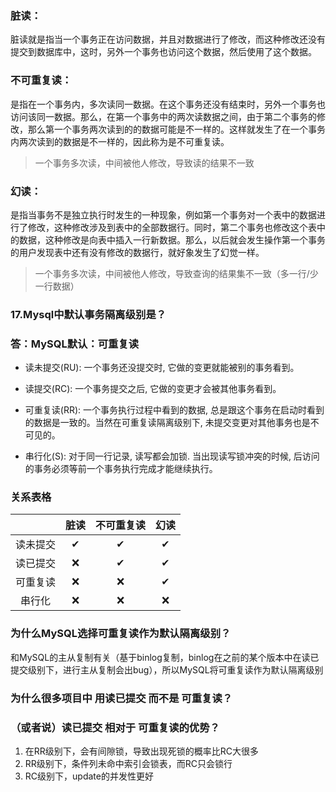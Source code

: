 ### 脏读：

脏读就是指当一个事务正在访问数据，并且对数据进行了修改，而这种修改还没有提交到数据库中，这时，另外一个事务也访问这个数据，然后使用了这个数据。

### 不可重复读：

是指在一个事务内，多次读同一数据。在这个事务还没有结束时，另外一个事务也访问该同一数据。那么，在第一个事务中的两次读数据之间，由于第二个事务的修改，那么第一个事务两次读到的的数据可能是不一样的。这样就发生了在一个事务内两次读到的数据是不一样的，因此称为是不可重复读。

> 一个事务多次读，中间被他人修改，导致读的结果不一致

### 幻读：

是指当事务不是独立执行时发生的一种现象，例如第一个事务对一个表中的数据进行了修改，这种修改涉及到表中的全部数据行。同时，第二个事务也修改这个表中的数据，这种修改是向表中插入一行新数据。那么，以后就会发生操作第一个事务的用户发现表中还有没有修改的数据行，就好象发生了幻觉一样。

> 一个事务多次读，中间被他人修改，导致查询的结果集不一致（多一行/少一行数据）


### 17.Mysql中默认事务隔离级别是？ 

### 答：MySQL默认：可重复读

-   读未提交(RU): 一个事务还没提交时, 它做的变更就能被别的事务看到。
    
-   读提交(RC): 一个事务提交之后, 它做的变更才会被其他事务看到。
    
-   可重复读(RR): 一个事务执行过程中看到的数据, 总是跟这个事务在启动时看到的数据是一致的。当然在可重复读隔离级别下, 未提交变更对其他事务也是不可见的。
    
-   串行化(S): 对于同一行记录, 读写都会加锁. 当出现读写锁冲突的时候, 后访问的事务必须等前一个事务执行完成才能继续执行。


### 关系表格

||脏读|不可重复读|幻读|
|:-:|:-:|:-:|:-:|
|读未提交|✔|✔|✔|
|读已提交|❌|✔|✔|
|可重复读|❌|❌|✔|
|串行化|❌|❌|❌|

### 为什么MySQL选择可重复读作为默认隔离级别？

和MySQL的主从复制有关（基于binlog复制，binlog在之前的某个版本中在读已提交级别下，进行主从复制会出bug），所以MySQL将可重复读作为默认隔离级别

### 为什么很多项目中 用读已提交 而不是 可重复读？
### （或者说）读已提交 相对于 可重复读的优势？

1. 在RR级别下，会有间隙锁，导致出现死锁的概率比RC大很多
2. RR级别下，条件列未命中索引会锁表，而RC只会锁行
3. RC级别下，update的并发性更好